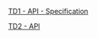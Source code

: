 [TD1 - API - Specification](https://app.swaggerhub.com/apis/HEILALAINA2/STD22113/1.2.0)

[TD2 - API](https://petstore.swagger.io/?url=https://raw.githubusercontent.com/Lalaina0904/Onboarding-API-Specification/main/TD2.yaml)
